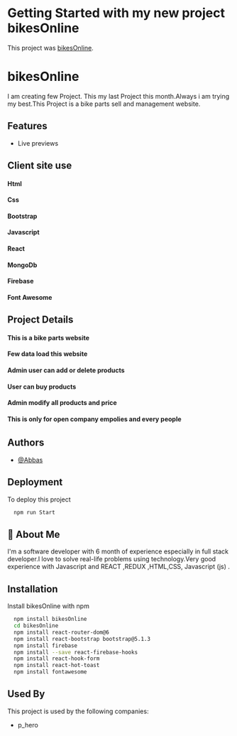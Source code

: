 # Getting Started with my new project bikesOnline

This project was [bikesOnline](https://final-assignment-5fbe7.web.app/).

# bikesOnline

I am creating few Project. This my last Project this month.Always i am trying my best.This Project is a bike parts sell and management website.

## Features

- Live previews

## Client site use

#### Html

#### Css

#### Bootstrap

#### Javascript

#### React

#### MongoDb

#### Firebase

#### Font Awesome

## Project Details

#### This is a bike parts website

#### Few data load this website

#### Admin user can add or delete products

#### User can buy products

#### Admin modify all products and price

#### This is only for open company empolies and every people

######

## Authors

- [@Abbas](https://www.linkedin.com/in/mdabbasali185/)

## Deployment

To deploy this project

```bash
  npm run Start
```

## 🚀 About Me

I'm a software developer with 6 month of experience especially in full stack developer.I love to solve real-life problems using technology.Very good experience with Javascript and REACT ,REDUX ,HTML,CSS, Javascript (js) .

## Installation

Install bikesOnline with npm

```bash
  npm install bikesOnline
  cd bikesOnline
  npm install react-router-dom@6
  npm install react-bootstrap bootstrap@5.1.3
  npm install firebase
  npm install --save react-firebase-hooks
  npm install react-hook-form
  npm install react-hot-toast
  npm install fontawesome
```

## Used By

This project is used by the following companies:

- p_hero
